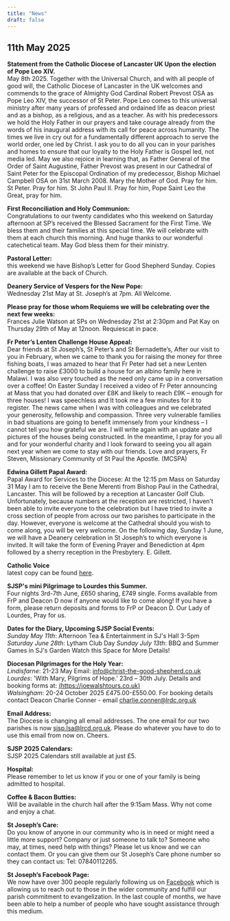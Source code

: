 ```yaml
---
title: "News"
draft: false
---
```

## 11th May 2025

**Statement from the Catholic Diocese of Lancaster UK Upon the election of Pope Leo XIV.**  
May 8th 2025. Together with the Universal Church, and with all people of good will, the Catholic Diocese of Lancaster in the UK welcomes and commends to the grace of Almighty God Cardinal Robert Prevost OSA as Pope Leo XIV, the successor of St Peter. Pope Leo comes to this universal ministry after many years of professed and ordained life as deacon priest and as a bishop, as a religious, and as a teacher. As with his predecessors we hold the Holy Father in our prayers and take courage already from the words of his inaugural address with its call for peace across humanity. The times we live in cry out for a fundamentally different approach to serve the world order, one led by Christ. I ask you to do all you can in your parishes and homes to ensure that our loyalty to the Holy Father is Gospel led, not media led. May we also rejoice in learning that, as Father General of the Order of Saint Augustine, Father Prevost was present in our Cathedral of Saint Peter for the Episcopal Ordination of my predecessor, Bishop Michael Campbell OSA on 31st March 2008. Mary the Mother of God. Pray for him. St Peter. Pray for him. St John Paul II. Pray for him, Pope Saint Leo the Great, pray for him.  

**First Reconciliation and Holy Communion:**  
Congratulations to our twenty candidates who this weekend on Saturday afternoon at SP’s received the Blessed Sacrament for the First Time. We bless them and their families at this special time. We will celebrate with them at each church this morning. And huge thanks to our wonderful catechetical team. May God bless them for their ministry.

**Pastoral Letter:**  
this weekend we have Bishop’s Letter for Good Shepherd Sunday. Copies are available at the back of Church.

**Deanery Service of Vespers for the New Pope:**  
Wednesday 21st May at St. Joseph’s at 7pm. All Welcome.  

**Please pray for those whom Requiems we will be celebrating over the next few weeks:**  
Frances Julie Watson at SPs on Wednesday 21st at 2:30pm and Pat Kay on Thursday 29th of May at 12noon. Requiescat in pace.  

**Fr Peter’s Lenten Challenge House Appeal:**  
Dear friends at St Joseph’s, St Peter’s and St Bernadette’s, After our visit to you in February, when we came to thank you for raising the money for three fishing boats, I was amazed to hear that Fr Peter had set a new Lenten challenge to raise £3000 to build a house for an albino family here in Malawi. I was also very touched as the need only came up in a conversation over a coffee! On Easter Sunday I received a video of Fr Peter announcing at Mass that you had donated over £8K and likely to reach £9K – enough for three houses! I was speechless and It took me a few minutes for it to register. The news came when I was with colleagues and we celebrated your generosity, fellowship and compassion. Three very vulnerable families in bad situations are going to benefit immensely from your kindness – I cannot tell you how grateful we are. I will write again with an update and pictures of the houses being constructed. In the meantime, I pray for you all and for your wonderful charity and I look forward to seeing you all again next year when we come to stay with our friends. Love and prayers, Fr Steven, Missionary Community of St Paul the Apostle. (MCSPA)  

**Edwina Gillett Papal Award:**  
Papal Award for Services to the Diocese: At the 12:15 pm Mass on Saturday 31 May I am to receive the Bene Merenti from Bishop Paul in the Cathedral, Lancaster. This will be followed by a reception at Lancaster Golf Club. Unfortunately, because numbers at the reception are restricted, I haven’t been able to invite everyone to the celebration but I have tried to invite a cross section of people from across our two parishes to participate in the day. However, everyone is welcome at the Cathedral should you wish to come along, you will be very welcome. On the following day, Sunday 1 June, we will have a Deanery celebration in St Joseph’s to which everyone is invited. It will take the form of Evening Prayer and Benediction at 4pm followed by a sherry reception in the Presbytery. E. Gillett.

**Catholic Voice**  
latest copy can be found [here](https://issuu.com/cathcom/docs/lancaster_voice_may_2025).

**SJSP's mini Pilgrimage to Lourdes this Summer.**  
Four nights 3rd-7th June, £650 sharing, £749 single. Forms available from FrP and Deacon D now if anyone would like to come along! If you have a form, please return deposits and forms to FrP or Deacon D. Our Lady of Lourdes, Pray for us.  

**Dates for the Diary, Upcoming SJSP Social Events:**  
*Sunday May 11th*: Afternoon Tea & Entertainment in SJ's Hall 3-5pm
*Saturday June 28th*: Lytham Club Day
*Sunday July 13th*: BBQ and Summer Games in SJ's Garden
Watch this Space for More Details!

**Diocesan Pilgrimages for the Holy Year:**  
*Lindisfarne*: 21-23 May Email: [info@christ-the-good-shepherd.co.uk](mailto:info@christ-the-good-shepherd.co.uk)  
*Lourdes*: 'With Mary, Pilgrims of Hope.' 23rd – 30th July. Details and booking forms at: [(https://joewalshtours.co.uk)](https://joewalshtours.co.uk)  
*Walsingham*: 20-24 October 2025 £475.00-£550.00. For booking details contact Deacon Charlie Conner - email [charlie.conner@lrdc.org.uk](mailto:charlie.conner@lrdc.org.uk)  

**Email Address:**  
The Diocese is changing all email addresses. The one email for our two parishes is now [sjsp.lsa@lrcd.org.uk](mailto:sjsp.lsa@lrcd.org.uk). Please do whatever you have to do to use this email from now on. Cheers.  

**SJSP 2025 Calendars:**  
SJSP 2025 Calendars still available at just £5.  

**Hospital:**  
Please remember to let us know if you or one of your family is being admitted to hospital.

**Coffee & Bacon Butties:**  
Will be available in the church hall after the 9:15am Mass. Why not come and enjoy a chat.

**St Joseph’s Care:**  
Do you know of anyone in our community who is in need or might need a little more support? Company or just someone to talk to? Someone who may, at times, need help with things? Please let us know and we can contact them. Or you can give them our St Joseph’s Care phone number so they can contact us: Tel: 07840112265.

**St Joseph’s Facebook Page:**  
We now have over 300 people regularly following us on [Facebook](https://www.facebook.com/pages/St-Josephs-Roman-Catholic-Church-Ansdell/230000653837017) which is allowing us to reach out to those in the wider community and fulfill our parish commitment to evangelization. In the last couple of months, we have been able to help a number of people who have sought assistance through this medium.
